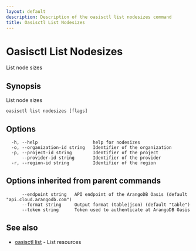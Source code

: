 ```yaml
---
layout: default
description: Description of the oasisctl list nodesizes command
title: Oasisctl List Nodesizes
---
```

# Oasisctl List Nodesizes

List node sizes

## Synopsis

List node sizes

```
oasisctl list nodesizes [flags]
```

## Options

```
  -h, --help                     help for nodesizes
  -o, --organization-id string   Identifier of the organization
  -p, --project-id string        Identifier of the project
      --provider-id string       Identifier of the provider
  -r, --region-id string         Identifier of the region
```

## Options inherited from parent commands

```
      --endpoint string   API endpoint of the ArangoDB Oasis (default "api.cloud.arangodb.com")
      --format string     Output format (table|json) (default "table")
      --token string      Token used to authenticate at ArangoDB Oasis
```

## See also

* [oasisctl list](oasisctl-list.html)	 - List resources

